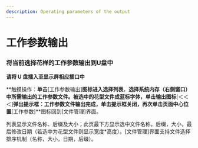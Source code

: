 ```yaml
---
description: Operating parameters of the output
---
```


# 工作参数输出

### **将当前选择花样的工作参数输出到U盘中**

**请将 U 盘插入至显示屏相应插口中**

**触摸操作：**单击**\[工作参数输出\]**图标进入选择列表**，**选择系统内存（右侧窗口）中所需输出的工作参数文件。被选中的花型文件成蓝标字体，单击输出图标**\[＜＜＜\]**弹出提示框：**工作参数文件输出完成**，单击提示框关闭，再次单击页面中心位置**\[工作参数\]**图标回到\[文件管理\]界面。

列表显示文件名称、后缀及大小；此页最下方显示选中文件名称，后缀，大小，最后修改日期（若选中为花型文件则显示宽度\*高度）。\[文件管理\]界面支持文件选择排序机制（名称，大小，日期，后缀）。

